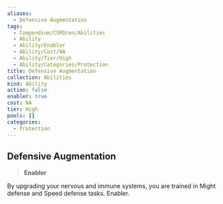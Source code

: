 ```yaml
---
aliases:
  - Defensive Augmentation
tags:
  - Compendium/CSRD/en/Abilities
  - Ability
  - Ability/Enabler
  - Ability/Cost/NA
  - Ability/Tier/High
  - Ability/Categories/Protection
title: Defensive Augmentation
collection: Abilities
kind: Ability
action: false
enabler: true
cost: NA
tier: High
pools: []
categories:
  - Protection
---
```

## Defensive Augmentation  
>**Enabler**
  
By upgrading your nervous and immune systems, you are trained in Might defense and Speed defense tasks. Enabler.
